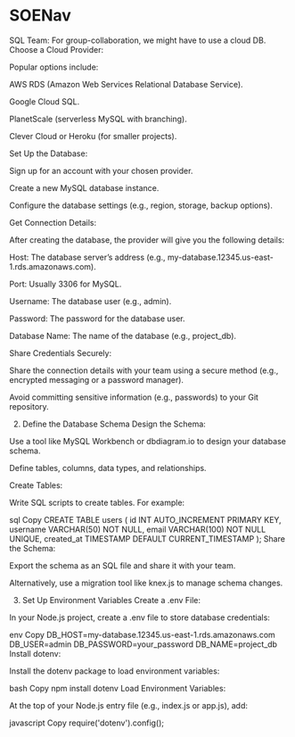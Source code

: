 # SOENav

SQL Team: For group-collaboration, we might have to use a cloud DB.
Choose a Cloud Provider:

Popular options include:

AWS RDS (Amazon Web Services Relational Database Service).

Google Cloud SQL.

PlanetScale (serverless MySQL with branching).

Clever Cloud or Heroku (for smaller projects).

Set Up the Database:

Sign up for an account with your chosen provider.

Create a new MySQL database instance.

Configure the database settings (e.g., region, storage, backup options).

Get Connection Details:

After creating the database, the provider will give you the following details:

Host: The database server’s address (e.g., my-database.12345.us-east-1.rds.amazonaws.com).

Port: Usually 3306 for MySQL.

Username: The database user (e.g., admin).

Password: The password for the database user.

Database Name: The name of the database (e.g., project_db).

Share Credentials Securely:

Share the connection details with your team using a secure method (e.g., encrypted messaging or a password manager).

Avoid committing sensitive information (e.g., passwords) to your Git repository.

2. Define the Database Schema
Design the Schema:

Use a tool like MySQL Workbench or dbdiagram.io to design your database schema.

Define tables, columns, data types, and relationships.

Create Tables:

Write SQL scripts to create tables. For example:

sql
Copy
CREATE TABLE users (
  id INT AUTO_INCREMENT PRIMARY KEY,
  username VARCHAR(50) NOT NULL,
  email VARCHAR(100) NOT NULL UNIQUE,
  created_at TIMESTAMP DEFAULT CURRENT_TIMESTAMP
);
Share the Schema:

Export the schema as an SQL file and share it with your team.

Alternatively, use a migration tool like knex.js to manage schema changes.

3. Set Up Environment Variables
Create a .env File:

In your Node.js project, create a .env file to store database credentials:

env
Copy
DB_HOST=my-database.12345.us-east-1.rds.amazonaws.com
DB_USER=admin
DB_PASSWORD=your_password
DB_NAME=project_db
Install dotenv:

Install the dotenv package to load environment variables:

bash
Copy
npm install dotenv
Load Environment Variables:

At the top of your Node.js entry file (e.g., index.js or app.js), add:

javascript
Copy
require('dotenv').config();
